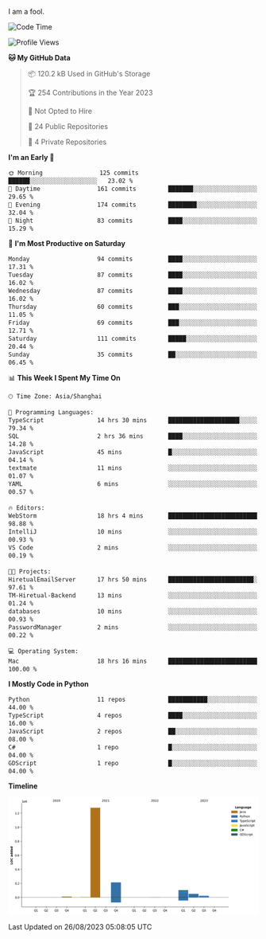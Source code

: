I am a fool.

<!--START_SECTION:waka-->
![Code Time](http://img.shields.io/badge/Code%20Time-643%20hrs%2027%20mins-blue)

![Profile Views](http://img.shields.io/badge/Profile%20Views-0-blue)

**🐱 My GitHub Data** 

> 📦 120.2 kB Used in GitHub's Storage 
 > 
> 🏆 254 Contributions in the Year 2023
 > 
> 🚫 Not Opted to Hire
 > 
> 📜 24 Public Repositories 
 > 
> 🔑 4 Private Repositories 
 > 
**I'm an Early 🐤** 

```text
🌞 Morning                125 commits         ██████░░░░░░░░░░░░░░░░░░░   23.02 % 
🌆 Daytime                161 commits         ███████░░░░░░░░░░░░░░░░░░   29.65 % 
🌃 Evening                174 commits         ████████░░░░░░░░░░░░░░░░░   32.04 % 
🌙 Night                  83 commits          ████░░░░░░░░░░░░░░░░░░░░░   15.29 % 
```
📅 **I'm Most Productive on Saturday** 

```text
Monday                   94 commits          ████░░░░░░░░░░░░░░░░░░░░░   17.31 % 
Tuesday                  87 commits          ████░░░░░░░░░░░░░░░░░░░░░   16.02 % 
Wednesday                87 commits          ████░░░░░░░░░░░░░░░░░░░░░   16.02 % 
Thursday                 60 commits          ███░░░░░░░░░░░░░░░░░░░░░░   11.05 % 
Friday                   69 commits          ███░░░░░░░░░░░░░░░░░░░░░░   12.71 % 
Saturday                 111 commits         █████░░░░░░░░░░░░░░░░░░░░   20.44 % 
Sunday                   35 commits          ██░░░░░░░░░░░░░░░░░░░░░░░   06.45 % 
```


📊 **This Week I Spent My Time On** 

```text
🕑︎ Time Zone: Asia/Shanghai

💬 Programming Languages: 
TypeScript               14 hrs 30 mins      ████████████████████░░░░░   79.34 % 
SQL                      2 hrs 36 mins       ████░░░░░░░░░░░░░░░░░░░░░   14.28 % 
JavaScript               45 mins             █░░░░░░░░░░░░░░░░░░░░░░░░   04.14 % 
textmate                 11 mins             ░░░░░░░░░░░░░░░░░░░░░░░░░   01.07 % 
YAML                     6 mins              ░░░░░░░░░░░░░░░░░░░░░░░░░   00.57 % 

🔥 Editors: 
WebStorm                 18 hrs 4 mins       █████████████████████████   98.88 % 
IntelliJ                 10 mins             ░░░░░░░░░░░░░░░░░░░░░░░░░   00.93 % 
VS Code                  2 mins              ░░░░░░░░░░░░░░░░░░░░░░░░░   00.19 % 

🐱‍💻 Projects: 
HiretualEmailServer      17 hrs 50 mins      ████████████████████████░   97.61 % 
TM-Hiretual-Backend      13 mins             ░░░░░░░░░░░░░░░░░░░░░░░░░   01.24 % 
databases                10 mins             ░░░░░░░░░░░░░░░░░░░░░░░░░   00.93 % 
PasswordManager          2 mins              ░░░░░░░░░░░░░░░░░░░░░░░░░   00.22 % 

💻 Operating System: 
Mac                      18 hrs 16 mins      █████████████████████████   100.00 % 
```

**I Mostly Code in Python** 

```text
Python                   11 repos            ███████████░░░░░░░░░░░░░░   44.00 % 
TypeScript               4 repos             ████░░░░░░░░░░░░░░░░░░░░░   16.00 % 
JavaScript               2 repos             ██░░░░░░░░░░░░░░░░░░░░░░░   08.00 % 
C#                       1 repo              █░░░░░░░░░░░░░░░░░░░░░░░░   04.00 % 
GDScript                 1 repo              █░░░░░░░░░░░░░░░░░░░░░░░░   04.00 % 
```



**Timeline**

![Lines of Code chart](https://raw.githubusercontent.com/VeejaLiu/VeejaLiu/master/assets/bar_graph.png)


 Last Updated on 26/08/2023 05:08:05 UTC
<!--END_SECTION:waka-->
